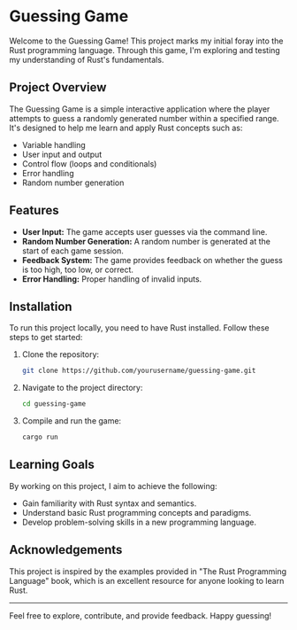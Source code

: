 # Guessing Game

Welcome to the Guessing Game! This project marks my initial foray into the Rust programming language. Through this game, I'm exploring and testing my understanding of Rust's fundamentals.

## Project Overview

The Guessing Game is a simple interactive application where the player attempts to guess a randomly generated number within a specified range. It's designed to help me learn and apply Rust concepts such as:

- Variable handling
- User input and output
- Control flow (loops and conditionals)
- Error handling
- Random number generation

## Features

- **User Input:** The game accepts user guesses via the command line.
- **Random Number Generation:** A random number is generated at the start of each game session.
- **Feedback System:** The game provides feedback on whether the guess is too high, too low, or correct.
- **Error Handling:** Proper handling of invalid inputs.

## Installation

To run this project locally, you need to have Rust installed. Follow these steps to get started:

1. Clone the repository:
    ```sh
    git clone https://github.com/yourusername/guessing-game.git
    ```

2. Navigate to the project directory:
    ```sh
    cd guessing-game
    ```

3. Compile and run the game:
    ```sh
    cargo run
    ```

## Learning Goals

By working on this project, I aim to achieve the following:

- Gain familiarity with Rust syntax and semantics.
- Understand basic Rust programming concepts and paradigms.
- Develop problem-solving skills in a new programming language.

## Acknowledgements

This project is inspired by the examples provided in "The Rust Programming Language" book, which is an excellent resource for anyone looking to learn Rust.

---

Feel free to explore, contribute, and provide feedback. Happy guessing!
